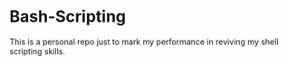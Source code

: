 # Bash-Scripting

This is a personal repo just to mark my performance in reviving my shell scripting skills.
